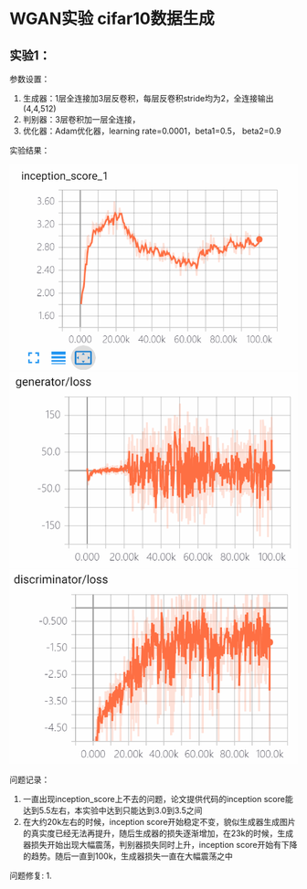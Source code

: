 # WGAN实验 cifar10数据生成 #


## 实验1： 

参数设置：
1. 生成器：1层全连接加3层反卷积，每层反卷积stride均为2，全连接输出(4,4,512)
2. 判别器：3层卷积加一层全连接，
3. 优化器：Adam优化器，learning rate=0.0001，beta1=0.5， beta2=0.9
   
实验结果：

![inception score](./res/cifar10exp1_inception_score.png)
![generator loss](./res/cifar10exp1_generator_loss.png)
![discriminator loss](./res/cifar10exp1_discriminator_loss.png)

问题记录：
1. 一直出现inception_score上不去的问题，论文提供代码的inception score能达到5.5左右，本实验中达到只能达到3.0到3.5之间
2. 在大约20k左右的时候，inception score开始稳定不变，貌似生成器生成图片的真实度已经无法再提升，随后生成器的损失逐渐增加，在23k的时候，生成器损失开始出现大幅震荡，判别器损失同时上升，inception score开始有下降的趋势。随后一直到100k，生成器损失一直在大幅震荡之中


问题修复:
1. 